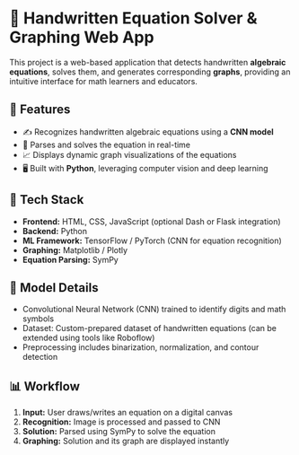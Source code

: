 # 🧠 Handwritten Equation Solver & Graphing Web App

This project is a web-based application that detects handwritten **algebraic equations**, solves them, and generates corresponding **graphs**, providing an intuitive interface for math learners and educators.

## 🚀 Features

- ✍️ Recognizes handwritten algebraic equations using a **CNN model**
- 🧮 Parses and solves the equation in real-time
- 📈 Displays dynamic graph visualizations of the equations
- 🖥️ Built with **Python**, leveraging computer vision and deep learning

## 🧰 Tech Stack

- **Frontend:** HTML, CSS, JavaScript (optional Dash or Flask integration)
- **Backend:** Python
- **ML Framework:** TensorFlow / PyTorch (CNN for equation recognition)
- **Graphing:** Matplotlib / Plotly
- **Equation Parsing:** SymPy

## 🧠 Model Details

- Convolutional Neural Network (CNN) trained to identify digits and math symbols
- Dataset: Custom-prepared dataset of handwritten equations (can be extended using tools like Roboflow)
- Preprocessing includes binarization, normalization, and contour detection

## 📊 Workflow

1. **Input:** User draws/writes an equation on a digital canvas  
2. **Recognition:** Image is processed and passed to CNN  
3. **Solution:** Parsed using SymPy to solve the equation  
4. **Graphing:** Solution and its graph are displayed instantly 
